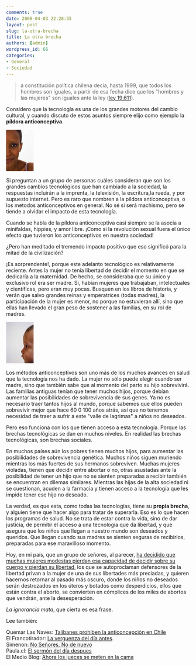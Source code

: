 ```yaml
---
comments: true
date: 2008-04-03 22:28:35
layout: post
slug: la-otra-brecha
title: La otra brecha
authors: [admin]
wordpress_id: 66
categories:
- General
- Sociedad
---
```


> a constitución política chilena decía, hasta 1999, que todos los hombres son iguales, a partir de esa fecha dice que los "hombres y las mujeres" son iguales ante la ley ([ley 19.611](http://www.bcn.cl/leyes/pdf/actualizado/137783.pdf)).

Considero que la tecnología es una de los grandes motores del cambio cultural, y cuando discuto de estos asuntos siempre elijo como ejemplo la **píldora anticonceptiva**.

![mujer.jpg](mujer1.jpg)

Si preguntan a un grupo de personas cuáles consideran que son los grandes cambios tecnológicos que han cambiado a la sociedad, la respuestas incluirán a la imprenta, la televisión, la escritura,la rueda, y por supuesto internet. Pero es raro que nombren a la pildora anticonceptiva, o los metodos anticonceptivos en general. No sé si será machismo, pero se tiende a olvidar el impacto de esta tecnología.

Cuando se habla de la píldora anticonceptiva casi siempre se la asocia a minifaldas, hippies, y amor libre. ¡Como si la revolución sexual fuera el único efecto que tuvieron los anticonceptivos en nuestra sociedad!

¿Pero han meditado el tremendo impacto positivo que eso significó para la mitad de la civilización?

¡Es sorprendente!, porque este adelanto tecnológico es relativamente reciente. Antes la mujer no tenía libertad de decidir el momento en que se dedicaría a la maternidad. De hecho, se consideraba que su único y exclusivo rol era ser madre. Sí, habían mujeres que trabajaban, intelectuales y científicas, pero eran muy pocas. Busquen en los libros de historia, y verán que salvo grandes reinas y emperatrices (todas madres), la participación de la mujer es menor, no porque no estuvieran allí, sino que ellas han llevado el gran peso de sostener a las familias, en su rol de madres.

![bebe](bebe.jpg)

Los métodos anticonceptivos son uno más de los muchos avances en salud que la tecnología nos ha dado. La mujer no sólo puede elegir cuando ser madre, sino que también sabe que al momento del parto su hijo sobrevivirá. Las familias antiguas tenían que tener muchos hijos, porque debían aumentar las posibilidades de sobrevivencia de sus genes. Ya no es necesario traer tantos hijos al mundo, porque sabemos que ellos pueden sobrevivir mejor que hace 60 0 100 años atrás, así que no tenemos necesidad de traer a sufrir a este "valle de lagrimas" a niños no deseados.

Pero eso funciona con los que tienen acceso a esta tecnología. Porque las brechas tecnológicas se dan en muchos niveles. En realidad las brechas tecnológicas, son brechas sociales.

En muchos países aún los pobres tienen muchos hijos, para aumentar las posibilidades de sobrevivencia genética. Muchos niños siguen muriendo mientras los más fuertes de sus hermanos sobreviven. Muchas mujeres violadas, tienen que decidir entre abortar o no, otras asustadas ante la posibilidad de tener un hijo que no se sienten preparadas a recibir también se encuentran en dilemas similares. Mientras las hijas de la alta sociedad ni se cuestionan, acuden a la farmacia y tienen acceso a la tecnología que les impide tener ese hijo no deseado.

La verdad, es que esta, como todas las tecnologías, tiene su **propia brecha**, y alguien tiene que hacer algo para tratar de superarla. Eso es lo que hacen los programas de salud. No se trata de estar contra la vida, sino de dar justicia, de permitir el acceso a una tecnología que da libertad, y que asegura que los niños que llegan a nuestro mundo son deseados y queridos. Que llegan cuando sus madres se sienten seguras de recibirlos, preparadas para ese maravilloso momento.

Hoy, en mi país, que un grupo de señores, al parecer, [ha decidido que muchas mujeres modestas pierdan esa capacidad de decidir sobre su cuerpo y pierdan su libertad](http://www.quemarlasnaves.net/2008/04/03/talibanes-prohiben-la-anticoncepcion-en-chile/), los que se autoproclaman defensores de la libertad privan a la mujer de una de sus libertades más preciadas, y quieren hacernos retornar al pasado más oscuro, donde los niños no deseados serán destrozados en los úteros y botados como desperdicios, ellos que están contra el aborto, se convierten en cómplices de los miles de abortos que vendrán, ante la desesperación.

_La ignorancia mata_, que cierta es esa frase.

Lee también:

Quemar Las Naves: [Talibanes prohiben la anticoncepción en Chile](http://www.quemarlasnaves.net/2008/04/03/talibanes-prohiben-la-anticoncepcion-en-chile/)  
El Francotirador: [La verguenza del día antes](http://www.elfrancotirador.cl/2008/04/03/la-verguenza-del-dia-antes/).  
Simenon: [No Señores, No de nuevo](http://www.simenon.cl/2008/04/03/no-senores-no-de-nuevo/)  
Paula.cl: [El sermón del día despues](http://www.paula.cl/blog/destacado/2008/03/18/el-sermon-del-dia-despues/)  
El Medio Blog: [Ahora los jueces se meten en la cama](http://elmedioblog.blogspot.com/2008/04/ahora-los-jueces-se-meten-en-la-cama.html)



